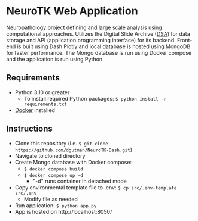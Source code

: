 # NeuroTK Web Application
Neuropathology project defining and large scale analysis using computational approaches. Utilizes the Digital Slide Archive ([DSA](https://github.com/DigitalSlideArchive)) for data storage and API (application programming interface) for its backend. Front-end is built using Dash Plotly and local database is hosted using MongoDB for faster performance. The Mongo database is run using Docker compose and the application is run using Python.

## Requirements
* Python 3.10 or greater
  - To install required Python packages: ```$ python install -r requirements.txt```
* [Docker](https://docs.docker.com/engine/install/) installed

## Instructions
* Clone this repository (i.e. ```$ git clone https://github.com/dgutman/NeuroTK-Dash.git```)
* Navigate to cloned directory
* Create Mongo database with Docker compose:
  - ```$ docker compose build```
  - ```$ docker compose up -d```
    * "-d" runs container in detached mode
* Copy environmental template file to .env: ```$ cp src/.env-template src/.env```
  - Modify file as needed
* Run application: ```$ python app.py```
* App is hosted on http://localhost:8050/